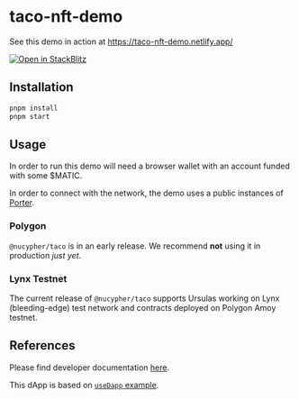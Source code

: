 # taco-nft-demo

See this demo in action at https://taco-nft-demo.netlify.app/

[![Open in StackBlitz](https://developer.stackblitz.com/img/open_in_stackblitz.svg)](https://stackblitz.com/github/nucypher/taco-web/tree/main/demos/taco-nft-demo)

## Installation

```bash
pnpm install
pnpm start
```

## Usage

In order to run this demo will need a browser wallet with an account funded with
some $MATIC.

In order to connect with the network, the demo uses a public instances of
[Porter](https://docs.nucypher.com/en/latest/application_development/web_development.html#running-porter).

### Polygon

`@nucypher/taco` is in an early release. We recommend **not** using it in
production _just yet_.

### Lynx Testnet

The current release of `@nucypher/taco` supports Ursulas working on Lynx
(bleeding-edge) test network and contracts deployed on Polygon Amoy testnet.

## References

Please find developer documentation
[here](https://docs.threshold.network/app-development/threshold-access-control-tac).

This dApp is based on
[`useDapp` example](https://github.com/EthWorks/useDapp/tree/master/packages/example).
